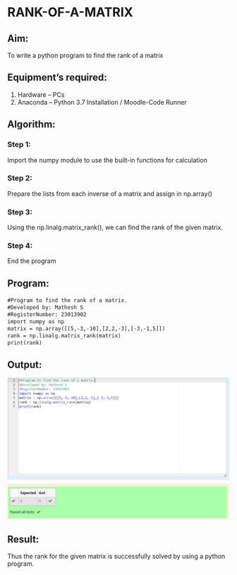 # RANK-OF-A-MATRIX
## Aim:
To write a python program to find the rank of a matrix
## Equipment’s required:
1. 	Hardware – PCs
2. 	Anaconda – Python 3.7 Installation / Moodle-Code Runner
## Algorithm:
### Step 1: 
Import the numpy module to use the built-in functions for calculation

### Step 2:
Prepare the lists from each inverse of a matrix and assign in np.array()

### Step 3:
 Using the np.linalg.matrix_rank(), we can find the rank of the given matrix.

### Step 4:
End the program

## Program:
```
#Program to find the rank of a matrix.
#Developed by: Mathesh S
#RegisterNumber: 23013902
import numpy as np
matrix = np.array([[5,-3,-10],[2,2,-3],[-3,-1,5]])
rank = np.linalg.matrix_rank(matrix)
print(rank)

```
## Output:
![Alt text](<Screenshot 2023-11-23 103526.png>)

## Result:
Thus the rank for the given matrix is successfully solved by  using a python program.

